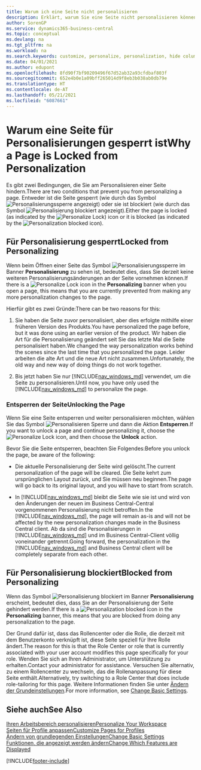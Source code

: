 ```yaml
---
title: Warum ich eine Seite nicht personalisieren
description: Erklärt, warum Sie eine Seite nicht personalisieren können und was Sie tun können, um sie zu entsperren, sodass Sie sie anpassen können.
author: SorenGP
ms.service: dynamics365-business-central
ms.topic: conceptual
ms.devlang: na
ms.tgt_pltfrm: na
ms.workload: na
ms.search.keywords: customize, personalize, personalization, hide columns, remove fields, move fields
ms.date: 04/01/2021
ms.author: edupont
ms.openlocfilehash: 8fd90f7bf90209496f67d52ab32a93cfdbaf803f
ms.sourcegitcommit: 652e4b0e1a09bff265014d9f8eb3b038ab0db79e
ms.translationtype: HT
ms.contentlocale: de-AT
ms.lasthandoff: 05/21/2021
ms.locfileid: "6087661"
---
```

# <a name="why-a-page-is-locked-from-personalization"></a><span data-ttu-id="ad580-103">Warum eine Seite für Personalisierungen gesperrt ist</span><span class="sxs-lookup"><span data-stu-id="ad580-103">Why a Page is Locked from Personalization</span></span>

<span data-ttu-id="ad580-104">Es gibt zwei Bedingungen, die Sie am Personalisieren einer Seite hindern.</span><span class="sxs-lookup"><span data-stu-id="ad580-104">There are two conditions that prevent you from personalizing a page.</span></span> <span data-ttu-id="ad580-105">Entweder ist die Seite gesperrt (wie durch das Symbol ![Personalisierungssperre](media/personalization-lock-icon.png "Personalisieren sperren") angezeigt) oder sie ist blockiert (wie durch das Symbol ![Personalisierung blockiert](media/personalization-blocked-icon.png "Personalisierung blockiert") angezeigt).</span><span class="sxs-lookup"><span data-stu-id="ad580-105">Either the page is locked (as indicated by the ![Personalize Lock](media/personalization-lock-icon.png "Personalize lock")) icon or it is blocked (as indicated by the ![Personalization blocked](media/personalization-blocked-icon.png "Personalization blocked") icon).</span></span>

## <a name="locked-from-personalizing"></a><span data-ttu-id="ad580-106">Für Personalisierung gesperrt</span><span class="sxs-lookup"><span data-stu-id="ad580-106">Locked from Personalizing</span></span>

<span data-ttu-id="ad580-107">Wenn beim Öffnen einer Seite das Symbol ![Personalisierungssperre](media/personalization-lock-icon.png "Personalisieren sperren") im Banner **Personalisierung** zu sehen ist, bedeutet dies, dass Sie derzeit keine weiteren Personalisierungsänderungen an der Seite vornehmen können.</span><span class="sxs-lookup"><span data-stu-id="ad580-107">If there is a ![Personalize Lock](media/personalization-lock-icon.png "Personalize lock") icon in the **Personalizing** banner when you open a page, this means that you are currently prevented from making any more personalization changes to the page.</span></span>

<!-- This is because we changed the way personalization works behind the scenes since the last time that you personalized the page. Unfortunately, the old way and new of doing things do not work together.

The page currently includes the last personalization changes that you made. If you want to continue personalizing the page, then you can choose the lock icon and then **Unlock**. Just be aware that if you choose to unlock the page, the current personalization of the page will be cleared, and you will have to start from scratch.
-->

<span data-ttu-id="ad580-108">Hierfür gibt es zwei Gründe:</span><span class="sxs-lookup"><span data-stu-id="ad580-108">There can be two reasons for this:</span></span>

1. <span data-ttu-id="ad580-109">Sie haben die Seite zuvor personalisiert, aber dies erfolgte mithilfe einer früheren Version des Produkts.</span><span class="sxs-lookup"><span data-stu-id="ad580-109">You have personalized the page before, but it was done using an earlier version of the product.</span></span> <span data-ttu-id="ad580-110">Wir haben die Art für die Personalisierung geändert seit Sie das letzte Mal die Seite personalisiert haben.</span><span class="sxs-lookup"><span data-stu-id="ad580-110">We changed the way personalization works behind the scenes since the last time that you personalized the page.</span></span> <span data-ttu-id="ad580-111">Leider arbeiten die alte Art und die neue Art nicht zusammen.</span><span class="sxs-lookup"><span data-stu-id="ad580-111">Unfortunately, the old way and new way of doing things do not work together.</span></span>

2. <span data-ttu-id="ad580-112">Bis jetzt haben Sie nur [!INCLUDE[nav_windows_md](includes/nav_windows_md.md)] verwendet, um die Seite zu personalisieren.</span><span class="sxs-lookup"><span data-stu-id="ad580-112">Until now, you have only used the [!INCLUDE[nav_windows_md](includes/nav_windows_md.md)] to personalize the page.</span></span>

### <a name="unlocking-the-page"></a><span data-ttu-id="ad580-113">Entsperren der Seite</span><span class="sxs-lookup"><span data-stu-id="ad580-113">Unlocking the Page</span></span>

<span data-ttu-id="ad580-114">Wenn Sie eine Seite entsperren und weiter personalisieren möchten, wählen Sie das Symbol ![Personalisieren Sperre](media/personalization-lock-icon.png "Personalisieren sperren") und dann die Aktion **Entsperren**.</span><span class="sxs-lookup"><span data-stu-id="ad580-114">If you want to unlock a page and continue personalizing it, choose the ![Personalize Lock](media/personalization-lock-icon.png "Personalize lock") icon, and then choose the **Unlock** action.</span></span>  

<span data-ttu-id="ad580-115">Bevor Sie die Seite entsperren, beachten Sie Folgendes:</span><span class="sxs-lookup"><span data-stu-id="ad580-115">Before you unlock the page, be aware of the following:</span></span>

- <span data-ttu-id="ad580-116">Die aktuelle Personalisierung der Seite wird gelöscht.</span><span class="sxs-lookup"><span data-stu-id="ad580-116">The current personalization of the page will be cleared.</span></span> <span data-ttu-id="ad580-117">Die Seite kehrt zum ursprünglichen Layout zurück, und Sie müssen neu beginnen.</span><span class="sxs-lookup"><span data-stu-id="ad580-117">The page will go back to its original layout, and you will have to start from scratch.</span></span>

- <span data-ttu-id="ad580-118">In [!INCLUDE[nav_windows_md](includes/nav_windows_md.md)] bleibt die Seite wie sie ist und wird von den Änderungen der neuen im Business Central-Central vorgenommenen Personalisierung nicht betroffen.</span><span class="sxs-lookup"><span data-stu-id="ad580-118">In the [!INCLUDE[nav_windows_md](includes/nav_windows_md.md)], the page will remain as-is and will not be affected by the new personalization changes made in the Business Central client.</span></span> <span data-ttu-id="ad580-119">Ab da sind die Personalisierungen in [!INCLUDE[nav_windows_md](includes/nav_windows_md.md)] und im Business Central-Client völlig voneinander getrennt.</span><span class="sxs-lookup"><span data-stu-id="ad580-119">Going forward, the personalization in the [!INCLUDE[nav_windows_md](includes/nav_windows_md.md)] and Business Central client will be completely separate from each other.</span></span>

## <a name="blocked-from-personalizing"></a><span data-ttu-id="ad580-120">Für Personalisierung blockiert</span><span class="sxs-lookup"><span data-stu-id="ad580-120">Blocked from Personalizing</span></span>

<span data-ttu-id="ad580-121">Wenn das Symbol ![Personalisierung blockiert](media/personalization-blocked-icon.png "Personalisierung blockiert") im Banner **Personalisierung** erscheint, bedeutet dies, dass Sie an der Personalisierung der Seite gehindert werden.</span><span class="sxs-lookup"><span data-stu-id="ad580-121">If there is a ![Personalization blocked](media/personalization-blocked-icon.png "Personalization blocked") icon in the **Personalizing** banner, this means that you are blocked from doing any personalization to the page.</span></span>

<!-- Only text is translated, so removing this image for non-English UX reasons.  ![Personalize blocked](media/personalization-blocked.png "Personalize lock") -->

<span data-ttu-id="ad580-122">Der Grund dafür ist, dass das Rollencenter oder die Rolle, die derzeit mit dem Benutzerkonto verknüpft ist, diese Seite speziell für Ihre Rolle ändert.</span><span class="sxs-lookup"><span data-stu-id="ad580-122">The reason for this is that the Role Center or role that is currently associated with your user account modifies this page specifically for your role.</span></span> <span data-ttu-id="ad580-123">Wenden Sie sich an Ihren Administrator, um Unterstützung zu erhalten.</span><span class="sxs-lookup"><span data-stu-id="ad580-123">Contact your administrator for assistance.</span></span> <span data-ttu-id="ad580-124">Versuchen Sie alternativ, zu einem Rollencenter zu wechseln, das die Rollenanpassung für diese Seite enthält.</span><span class="sxs-lookup"><span data-stu-id="ad580-124">Alternatively, try switching to a Role Center that does include role-tailoring for this page.</span></span> <span data-ttu-id="ad580-125">Weitere Informationen finden Sie unter [Ändern der Grundeinstellungen](ui-change-basic-settings.md).</span><span class="sxs-lookup"><span data-stu-id="ad580-125">For more information, see [Change Basic Settings](ui-change-basic-settings.md).</span></span>

## <a name="see-also"></a><span data-ttu-id="ad580-126">Siehe auch</span><span class="sxs-lookup"><span data-stu-id="ad580-126">See Also</span></span>
[<span data-ttu-id="ad580-127">Ihren Arbeitsbereich personalisieren</span><span class="sxs-lookup"><span data-stu-id="ad580-127">Personalize Your Workspace</span></span>](ui-personalization-user.md)  
[<span data-ttu-id="ad580-128">Seiten für Profile anpassen</span><span class="sxs-lookup"><span data-stu-id="ad580-128">Customize Pages for Profiles</span></span>](ui-personalization-manage.md)  
[<span data-ttu-id="ad580-129">Ändern von grundlegenden Einstellungen</span><span class="sxs-lookup"><span data-stu-id="ad580-129">Change Basic Settings</span></span>](ui-change-basic-settings.md)  
[<span data-ttu-id="ad580-130">Funktionen, die angezeigt werden ändern</span><span class="sxs-lookup"><span data-stu-id="ad580-130">Change Which Features are Displayed</span></span>](ui-experiences.md)  


[!INCLUDE[footer-include](includes/footer-banner.md)]
